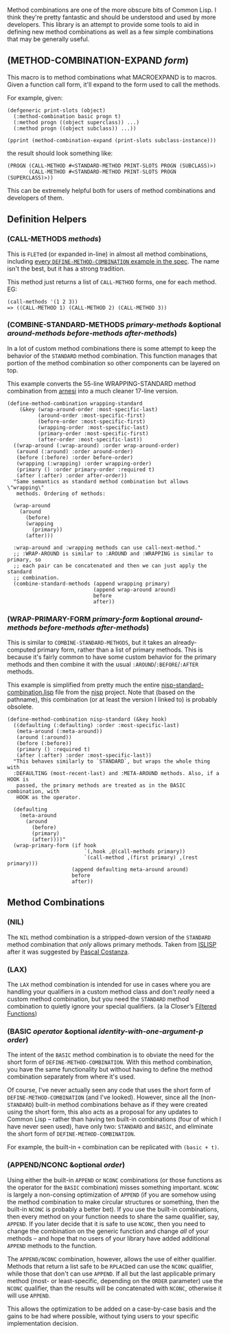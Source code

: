 Method combinations are one of the more obscure bits of Common Lisp. I think they're pretty fantastic and should be understood and used by more developers. This library is an attempt to provide some tools to aid in defining new method combinations as well as a few simple combinations that may be generally useful.

## (METHOD-COMBINATION-EXPAND _form_)

This macro is to method combinations what MACROEXPAND is to macros. Given a function call form, it'll expand to the form used to call the methods.

For example, given:

```common-lisp
(defgeneric print-slots (object)
  (:method-combination basic progn t)
  (:method progn ((object superclass)) ...)
  (:method progn ((object subclass)) ...))

(pprint (method-combination-expand (print-slots subclass-instance)))
```

the result should look something like:

```common-lisp
(PROGN (CALL-METHOD #<STANDARD-METHOD PRINT-SLOTS PROGN (SUBCLASS)>)
       (CALL-METHOD #<STANDARD-METHOD PRINT-SLOTS PROGN (SUPERCLASS)>))
```

This can be extremely helpful both for users of method combinations and developers of them.

## Definition Helpers

### (CALL-METHODS _methods_)

This is `FLET`ed (or expanded in-line) in almost all method combinations, including [every `DEFINE-METHOD-COMBINATION` example in the spec](http://www.lispworks.com/documentation/lw50/CLHS/Body/m_defi_4.htm). The name isn't the best, but it has a strong tradition.

This method just returns a list of `CALL-METHOD` forms, one for each method. EG:

```common-lisp
(call-methods '(1 2 3))
=> ((CALL-METHOD 1) (CALL-METHOD 2) (CALL-METHOD 3))
```

### (COMBINE-STANDARD-METHODS _primary-methods_ &optional _around-methods_ _before-methods_ _after-methods_)

In a lot of custom method combinations there is some attempt to keep the behavior of the `STANDARD` method combination. This function manages that portion of the method combination so other components can be layered on top.

This example converts the 55-line WRAPPING-STANDARD method combination from [arnesi](http://common-lisp.net/project/bese/arnesi.html) into a much cleaner 17-line version.

```common-lisp
(define-method-combination wrapping-standard
    (&key (wrap-around-order :most-specific-last)
          (around-order :most-specific-first)
          (before-order :most-specific-first)
          (wrapping-order :most-specific-last)
          (primary-order :most-specific-first)
          (after-order :most-specific-last))
  ((wrap-around (:wrap-around) :order wrap-around-order)
   (around (:around) :order around-order)
   (before (:before) :order before-order)
   (wrapping (:wrapping) :order wrapping-order)
   (primary () :order primary-order :required t)
   (after (:after) :order after-order))
  "Same semantics as standard method combination but allows \"wrapping\"
   methods. Ordering of methods:

  (wrap-around
    (around
      (before)
      (wrapping
        (primary))
      (after)))

  :wrap-around and :wrapping methods can use call-next-method."
  ;; :WRAP-AROUND is similar to :AROUND and :WRAPPING is similar to primary, so
  ;; each pair can be concatenated and then we can just apply the standard
  ;; combination.
  (combine-standard-methods (append wrapping primary)
                            (append wrap-around around)
                            before
                            after))
```

### (WRAP-PRIMARY-FORM _primary-form_ &optional _around-methods_ _before-methods_ _after-methods_)

This is similar to `COMBINE-STANDARD-METHODS`, but it takes an already-computed primary form, rather than a list of primary methods. This is because it's fairly common to have some custom behavior for the primary methods and then combine it with the usual `:AROUND`/`:BEFORE`/`:AFTER` methods.

This example is simplified from pretty much the entire [nisp-standard-combination.lisp](https://github.com/nixeagle/nisp/blob/master/old-util/nisp-standard-combination.lisp) file from the [nisp](https://github.com/nixeagle/nisp) project. Note that (based on the pathname), this combination (or at least the version I linked to) is probably obsolete.

```common-lisp
(define-method-combination nisp-standard (&key hook)
  ((defaulting (:defaulting) :order :most-specific-last)
   (meta-around (:meta-around))
   (around (:around))
   (before (:before))
   (primary () :required t)
   (after (:after) :order :most-specific-last))
  "This behaves similarly to `STANDARD`, but wraps the whole thing with
  :DEFAULTING (most-recent-last) and :META-AROUND methods. Also, if a HOOK is
   passed, the primary methods are treated as in the BASIC combination, with
   HOOK as the operator.

  (defaulting
    (meta-around
      (around
        (before)
        (primary)
        (after))))"
  (wrap-primary-form (if hook
                         `(,hook ,@(call-methods primary))
                         `(call-method ,(first primary) ,(rest primary)))
                     (append defaulting meta-around around)
                     before
                     after))
```

## Method Combinations

### (NIL)

The `NIL` method combination is a stripped-down version of the `STANDARD` method combination that _only_ allows primary methods. Taken from [ISLISP](http://www.islisp.info/) after it was suggested by [Pascal Costanza](http://www.p-cos.net/).

### (LAX)

The `LAX` method combination is intended for use in cases where you are handling your qualifiers in a custom method class and don't _really_ need a custom method combination, but you need the `STANDARD` method combination to quietly ignore your special qualifiers. (a la Closer’s [Filtered Functions](http://common-lisp.net/project/closer/filtered.html))

### (BASIC _operator_ &optional _identity-with-one-argument-p_ _order_)

The intent of the `BASIC` method combination is to obviate the need for the short form of `DEFINE-METHOD-COMBINATION`. With this method combination, you have the same functionality but without having to define the method combination separately from where it's used.

Of course, I've never actually seen any code that uses the short form of `DEFINE-METHOD-COMBINATION` (and I've looked). However, since all the (non-`STANDARD`) built-in method combinations behave as if they were created using the short form, this also acts as a proposal for any updates to Common Lisp – rather than having ten built-in combinations (four of which I have never seen used), have only two: `STANDARD` and `BASIC`, and eliminate the short form of `DEFINE-METHOD-COMBINATION`.

For example, the built-in `+` combination can be replicated with `(basic + t)`.

### (APPEND/NCONC &optional _order_)

Using either the built-in `APPEND` or `NCONC` combinations (or those functions as the operator for the `BASIC` combination) misses something important. `NCONC` is largely a non-consing optimization of `APPEND` (if you are somehow using the method combination to make circular structures or something, then the built-in `NCONC` is probably a better bet). If you use the built-in combinations, then every method on your function needs to share the same qualifier, say, `APPEND`. If you later decide that it is safe to use `NCONC`, then you need to change the combination on the generic function and change _all_ of your methods – and hope that no users of your library have added additional `APPEND` methods to the function.

The `APPEND/NCONC` combination, however, allows the use of either qualifier. Methods that return a list safe to be `RPLACD`ed can use the `NCONC` qualifier, while those that don't can use `APPEND`. If all but the last applicable primary method (most- or least-specific, depending on the `ORDER` parameter) use the `NCONC` qualifier, than the results will be concatenated with `NCONC`, otherwise it will use `APPEND`.

This allows the optimization to be added on a case-by-case basis and the gains to be had where possible, without tying users to your specific implementation decision.
